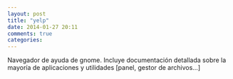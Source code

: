 ```yaml
---
layout: post
title: "yelp"
date: 2014-01-27 20:11
comments: true
categories: 
---
```

Navegador de ayuda de gnome. Incluye documentación detallada sobre la mayoría de aplicaciones y utilidades [panel, gestor de archivos...]

